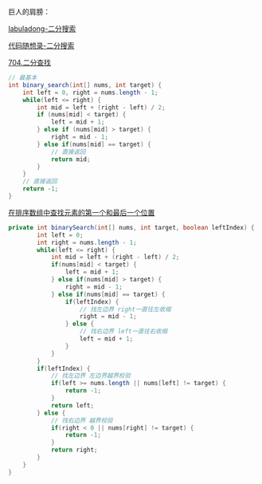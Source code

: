 巨人的肩膀：

[labuladong-二分搜索](https://labuladong.gitee.io/algo/1/10/)

[代码随想录-二分搜索](https://www.programmercarl.com/0704.%E4%BA%8C%E5%88%86%E6%9F%A5%E6%89%BE.html#%E6%80%9D%E8%B7%AF)



[704.二分查找](https://leetcode-cn.com/problems/binary-search/submissions/)

```java
// 最基本
int binary_search(int[] nums, int target) {
    int left = 0, right = nums.length - 1; 
    while(left <= right) {
        int mid = left + (right - left) / 2;
        if (nums[mid] < target) {
            left = mid + 1;
        } else if (nums[mid] > target) {
            right = mid - 1; 
        } else if(nums[mid] == target) {
            // 直接返回
            return mid;
        }
    }
    // 直接返回
    return -1;
}
```

[在排序数组中查找元素的第一个和最后一个位置](https://leetcode-cn.com/problems/find-first-and-last-position-of-element-in-sorted-array/)

```java
private int binarySearch(int[] nums, int target, boolean leftIndex) {
        int left = 0;
        int right = nums.length - 1;
        while(left <= right) {
            int mid = left + (right - left) / 2;
            if(nums[mid] < target) {
                left = mid + 1;
            } else if(nums[mid] > target) {
                right = mid - 1;
            } else if(nums[mid] == target) {
                if(leftIndex) {
                    // 找左边界 right一直往左收缩
                    right = mid - 1;
                } else {
                    // 找右边界 left一直往右收缩
                    left = mid + 1;
                }
            }
        }
        if(leftIndex) {
            // 找左边界 左边界越界校验
            if(left >= nums.length || nums[left] != target) {
                return -1;
            }
            return left;
        } else {
            // 找右边界 越界校验
            if(right < 0 || nums[right] != target) {
                return -1;
            }
            return right;
        }
    }
}
```

